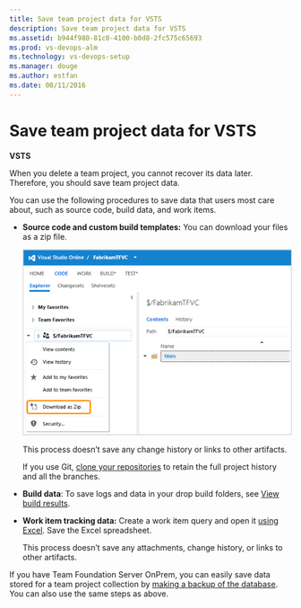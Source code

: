 ```yaml
---
title: Save team project data for VSTS
description: Save team project data for VSTS
ms.assetid: b944f980-81c0-4100-b0d8-2fc575c65693
ms.prod: vs-devops-alm
ms.technology: vs-devops-setup
ms.manager: douge
ms.author: estfan
ms.date: 08/11/2016
---
```


# Save team project data for VSTS

**VSTS**


When you delete a team project, you cannot recover its data later. Therefore, you should save team project data.

You can use the following procedures to save data that users most care about, such as source code, build data, and work items.

-   **Source code and custom build templates:** You can download your files as a zip file.

    ![context menu with download as zip menu item](_img/delete-team-project/ic760345.png)

    This process doesn’t save any change history or links to other artifacts.

    If you use Git, [clone your repositories](../git/gitquickstart.md) to retain the full project history and all the branches.

-   **Build data**: To save logs and data in your drop build folders, see [View build results](https://msdn.microsoft.com/library/ms181733.aspx).

-   **Work item tracking data:** Create a work item query and open it [using Excel](../work/office/bulk-add-modify-work-items-excel.md). Save the Excel spreadsheet.

    This process doesn’t save any attachments, change history, or links to other artifacts.

If you have Team Foundation Server OnPrem, you can easily save data stored for a team project collection 
by [making a backup of the database](../tfs-server/admin/backup/config-backup-sched-plan.md). You can also 
use the same steps as above.
